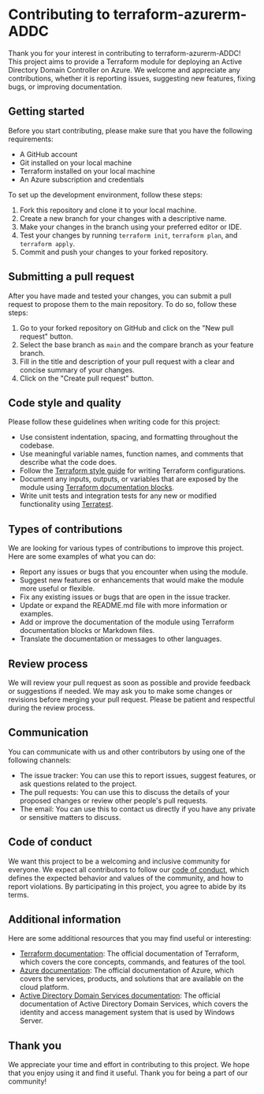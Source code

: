 # Contributing to terraform-azurerm-ADDC

Thank you for your interest in contributing to terraform-azurerm-ADDC! This project aims to provide a Terraform module for deploying an Active Directory Domain Controller on Azure. We welcome and appreciate any contributions, whether it is reporting issues, suggesting new features, fixing bugs, or improving documentation.

## Getting started

Before you start contributing, please make sure that you have the following requirements:

- A GitHub account
- Git installed on your local machine
- Terraform installed on your local machine
- An Azure subscription and credentials

To set up the development environment, follow these steps:

1. Fork this repository and clone it to your local machine.
2. Create a new branch for your changes with a descriptive name.
3. Make your changes in the branch using your preferred editor or IDE.
4. Test your changes by running `terraform init`, `terraform plan`, and `terraform apply`.
5. Commit and push your changes to your forked repository.

## Submitting a pull request

After you have made and tested your changes, you can submit a pull request to propose them to the main repository. To do so, follow these steps:

1. Go to your forked repository on GitHub and click on the "New pull request" button.
2. Select the base branch as `main` and the compare branch as your feature branch.
3. Fill in the title and description of your pull request with a clear and concise summary of your changes.
4. Click on the "Create pull request" button.

## Code style and quality

Please follow these guidelines when writing code for this project:

- Use consistent indentation, spacing, and formatting throughout the codebase.
- Use meaningful variable names, function names, and comments that describe what the code does.
- Follow the [Terraform style guide](https://developer.hashicorp.com/terraform/language/syntax/style) for writing Terraform configurations.
- Document any inputs, outputs, or variables that are exposed by the module using [Terraform documentation blocks](https://docs.github.com/en/pages/getting-started-with-github-pages/creating-a-github-pages-site).
- Write unit tests and integration tests for any new or modified functionality using [Terratest](https://terratest.gruntwork.io/).

## Types of contributions

We are looking for various types of contributions to improve this project. Here are some examples of what you can do:

- Report any issues or bugs that you encounter when using the module.
- Suggest new features or enhancements that would make the module more useful or flexible.
- Fix any existing issues or bugs that are open in the issue tracker.
- Update or expand the README.md file with more information or examples.
- Add or improve the documentation of the module using Terraform documentation blocks or Markdown files.
- Translate the documentation or messages to other languages.

## Review process

We will review your pull request as soon as possible and provide feedback or suggestions if needed. We may ask you to make some changes or revisions before merging your pull request. Please be patient and respectful during the review process.

## Communication

You can communicate with us and other contributors by using one of the following channels:

- The issue tracker: You can use this to report issues, suggest features, or ask questions related to the project.
- The pull requests: You can use this to discuss the details of your proposed changes or review other people's pull requests.
- The email: You can use this to contact us directly if you have any private or sensitive matters to discuss.

## Code of conduct

We want this project to be a welcoming and inclusive community for everyone. We expect all contributors to follow our [code of conduct](https://github.com/soysoliscarlos/terraform-azurerm-AVD/blob/main/CODE_OF_CONDUCT.md), which defines the expected behavior and values of the community, and how to report violations. By participating in this project, you agree to abide by its terms.

## Additional information

Here are some additional resources that you may find useful or interesting:

- [Terraform documentation](https://developer.hashicorp.com/terraform/docs): The official documentation of Terraform, which covers the core concepts, commands, and features of the tool.
- [Azure documentation](https://learn.microsoft.com/en-us/azure/): The official documentation of Azure, which covers the services, products, and solutions that are available on the cloud platform.
- [Active Directory Domain Services documentation](https://learn.microsoft.com/en-us/windows-server/identity/ad-ds/get-started/virtual-dc/active-directory-domain-services-overview): The official documentation of Active Directory Domain Services, which covers the identity and access management system that is used by Windows Server.

## Thank you

We appreciate your time and effort in contributing to this project. We hope that you enjoy using it and find it useful. Thank you for being a part of our community!
